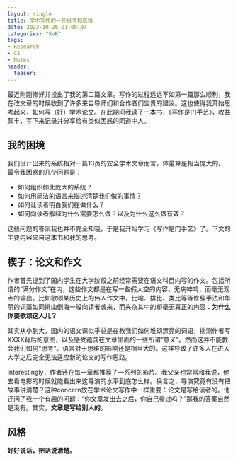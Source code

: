 ```yaml
---
layout: single
title: 学术写作的一些思考和感悟
date: 2023-10-26 01:00:07
categories: "SoK"
tags:
- Research
- CS
- Notes
header:
  teaser: 
---
```


最近刚刚修好并投出了我的第二篇文章。写作的过程远远不如第一篇那么顺利，我在改文章的时候收到了许多来自导师们和合作者们宝贵的建议。这也使得我开始思考起来，如何写（好）学术论文。在此期间我读了一本书，《写作是门手艺》，收益颇丰，写下来记录并分享给有类似困惑的同道中人。

## 我的困境

我们设计出来的系统相对一篇13页的安全学术文章而言，体量算是相当庞大的。最令我困惑的几个问题是：

- 如何组织如此庞大的系统？
- 如何用简洁的语言来描述清楚我们做的事情？
- 如何让读者明白我们在做什么？
- 如何向读者解释为什么需要怎么做？以及为什么这么做有效？

这些问题的答案我也并不完全知晓，于是我开始学习《写作是门手艺》了。下文的主要内容来自这本书和我的思考。

## 楔子：论文和作文

作者首先提到了国内学生在大学阶段之前经常需要在语文科目内写的作文。包括所谓的“满分作文”在内，这些作文都是在写一些假大空的内容，无病呻吟，而毫无观点的输出。比如歌颂某历史上的伟人作文中，比喻、排比、类比等等修辞手法和华丽的词藻如同排山倒海一般向读者袭来，而夹杂其中的却毫无真正的内容：**为什么你要歌颂这人儿？**

其实从小到大，国内的语文课似乎总是在教我们如何堆砌漂亮的词语，揣测作者写XXXX背后的意图，以及感受蕴含在文章里面的一些所谓“意义”。然而这并不能教会我们如何“思考”。语言对于思维的影响还是相当大的。这样导致了许多人在进入大学之后完全无法适应新的论文的写作思路。

Interestingly，作者还在每一章都推荐了一系列的影片。我父亲也常常和我说，他去看电影的时候就能看出来这导演的水平到底怎么样。换言之，导演究竟有没有把故事讲清楚？这种concern放在学术论文写作中一样重要：论文是写给读者的。他还问了我一个有趣的问题：“你文章发出去之后，你自己看过吗？”那我的答案自然是没有。其实，**文章是写给别人的**。

## 风格

**好好说话，把话说清楚。**


